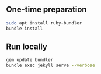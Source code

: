 
## One-time preparation

```sh
sudo apt install ruby-bundler
bundle install
```

## Run locally

```sh
gem update bundler
bundle exec jekyll serve --verbose
```
